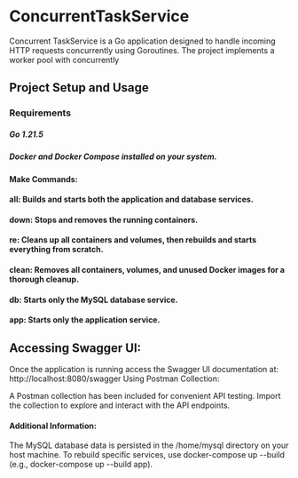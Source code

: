 # ConcurrentTaskService
Concurrent TaskService is a Go application designed to handle incoming HTTP requests concurrently using Goroutines. The project implements a worker pool with concurrently

## Project Setup and Usage

### Requirements

##### Go 1.21.5
##### Docker and Docker Compose installed on your system.

#### Make Commands:
#### all: Builds and starts both the application and database services.
#### down: Stops and removes the running containers.
#### re: Cleans up all containers and volumes, then rebuilds and starts everything from scratch.
#### clean: Removes all containers, volumes, and unused Docker images for a thorough cleanup.
#### db: Starts only the MySQL database service.
#### app: Starts only the application service.

## Accessing Swagger UI:

Once the application is running access the Swagger UI documentation at: http://localhost:8080/swagger
Using Postman Collection:

A Postman collection has been included for convenient API testing. Import the collection to explore and interact with the API endpoints.

#### Additional Information:
The MySQL database data is persisted in the /home/mysql directory on your host machine.
To rebuild specific services, use docker-compose up --build <service-name> (e.g., docker-compose up --build app).

